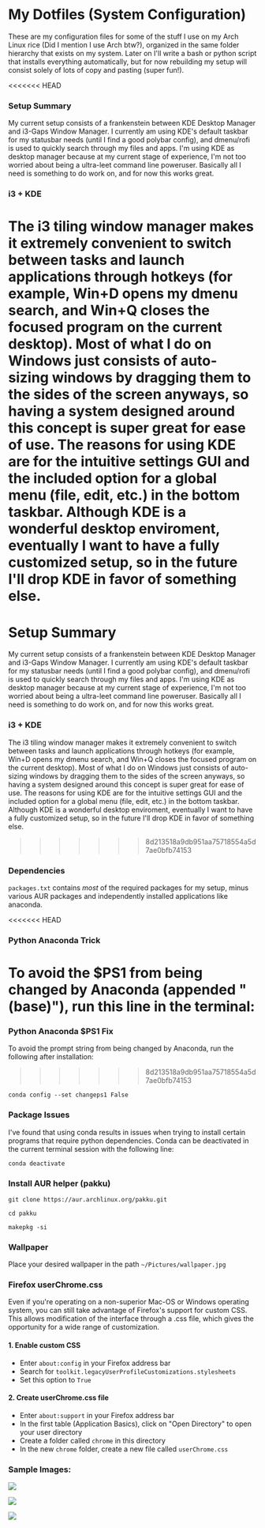 # My Dotfiles (System Configuration)

These are my configuration files for some of the stuff I use on my Arch Linux rice (Did I mention I use Arch btw?), organized in the same folder hierarchy that exists on my system. Later on I'll write a bash or python script that installs everything automatically, but for now rebuilding my setup will consist solely of lots of copy and pasting (super fun!).

<<<<<<< HEAD
### Setup Summary
My current setup consists of a frankenstein between KDE Desktop Manager and i3-Gaps Window Manager. I currently am using KDE's default taskbar for my statusbar needs (until I find a good polybar config), and dmenu/rofi is used to quickly search through my files and apps. I'm using KDE as desktop manager because at my current stage of experience, I'm not too worried about being a ultra-leet command line poweruser. Basically all I need is something to do work on, and for now this works great.

### i3 + KDE
The i3 tiling window manager makes it extremely convenient to switch between tasks and launch applications through hotkeys (for example, Win+D opens my dmenu search, and Win+Q closes the focused program on the current desktop). Most of what I do on Windows just consists of auto-sizing windows by dragging them to the sides of the screen anyways, so having a system designed around this concept is super great for ease of use. The reasons for using KDE are for the intuitive settings GUI and the included option for a global menu (file, edit, etc.) in the bottom taskbar. Although KDE is a wonderful desktop enviroment, eventually I want to have a fully customized setup, so in the future I'll drop KDE in favor of something else.
=======
# Setup Summary
My current setup consists of a frankenstein between KDE Desktop Manager and i3-Gaps Window Manager. I currently am using KDE's default taskbar for my statusbar needs (until I find a good polybar config), and dmenu/rofi is used to quickly search through my files and apps. 
I'm using KDE as desktop manager because at my current stage of experience, I'm not too worried about being a ultra-leet command line poweruser. Basically all I need is something to do work on, and for now this works great.

### i3 + KDE
The i3 tiling window manager makes it extremely convenient to switch between tasks and launch applications through hotkeys (for example, Win+D opens my dmenu search, and Win+Q closes the focused program on the current desktop). Most of what I do on Windows just consists of auto-sizing windows by dragging them to the sides of the screen anyways, so having a system designed around this concept is super great for ease of use. The reasons for using KDE are for the intuitive settings GUI and the included option for a global menu (file, edit, etc.) in the bottom taskbar. Although KDE is a wonderful desktop enviroment, eventually I want to have a fully customized setup, so in the future I'll drop KDE in favor of something else. 
>>>>>>> 8d213518a9db951aa75718554a5d7ae0bfb74153

### Dependencies
`packages.txt` contains *most* of the required packages for my setup, minus various AUR packages and independently installed applications like anaconda.

<<<<<<< HEAD
### Python Anaconda Trick
To avoid the $PS1 from being changed by Anaconda (appended "(base)"), run this line in the terminal:
=======
### Python Anaconda $PS1 Fix
To avoid the prompt string from being changed by Anaconda, run the following after installation:
>>>>>>> 8d213518a9db951aa75718554a5d7ae0bfb74153

`conda config --set changeps1 False`

### Package Issues
I've found that using conda results in issues when trying to install certain programs that require python dependencies. Conda can be deactivated in the current terminal session with the following line:

`conda deactivate`

### Install AUR helper (pakku)
`git clone https://aur.archlinux.org/pakku.git`

`cd pakku`

`makepkg -si`

### Wallpaper
Place your desired wallpaper in the path `~/Pictures/wallpaper.jpg`

### Firefox userChrome.css
Even if you're operating on a non-superior Mac-OS or Windows operating system, you can still take advantage of Firefox's support for custom CSS. This allows modification of the interface through a .css file, which gives the opportunity for a wide range of customization.

#### 1. Enable custom CSS
- Enter `about:config` in your Firefox address bar
- Search for `toolkit.legacyUserProfileCustomizations.stylesheets`
- Set this option to `True`
#### 2. Create userChrome.css file
- Enter `about:support` in your Firefox address bar
- In the first table (Application Basics), click on "Open Directory" to open your user directory
- Create a folder called `chrome` in this directory
- In the new `chrome` folder, create a new file called `userChrome.css`

### Sample Images:

![ ](https://github.com/dfarmer3/dotfiles/blob/master/PreviewImages/Preview1.png)

![ ](https://github.com/dfarmer3/dotfiles/blob/master/PreviewImages/Preview2.png)

![ ](https://github.com/dfarmer3/dotfiles/blob/master/PreviewImages/Preview3.png)
